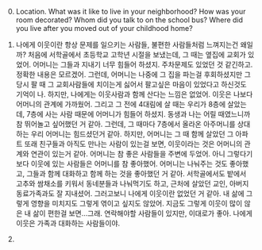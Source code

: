 0. Location. What was it like to live in your neighborhood? How was your room decorated? Whom did you talk to on the school bus? Where did you live after you moved out of your childhood home?

1. 나에게 이웃이란 항상 문제를 일으키는 사람들, 불편한 사람들처럼 느껴지는건 왜일까? 처음에 서학골에서 초등학교 고학년 시절을 보냈는데, 그 때는 옆집에 교회가 있었어. 어머니는 그들과 지내기 너무 힘들어 하셨지. 주차문제도 있었던 것 같긴하고. 정확한 내용은 모르겠어. 그런데, 어머니는 나중에 그 집을 파는걸 후회하셨지만 그 당시 팔 때 그 교회사람들에 치이는게 싫어서 팔고싶은 마음이 있었다고 하신것도 기억이 나. 하지만, 나에게는 이웃사람과 함께 산다는 느낌은 없었어. 이웃은 나보다 어머니의 관계에 가까웠어. 그리고 그 전에 4대림에 살 때는 우리가 8층에 살았는데, 7층에 사는 사람 때문에 어머니가 힘들어 하셨지. 동생과 나는 어릴 때였느니까 참 뛰어놀고 싶어했던 거 같아. 그런데, 그 때마다 7층에서 올라온 아주머니를 상대하는 우리 어머니는 힘드셨던거 같아. 하지만, 어머니는 그 때 함께 살았던 그 아파트 또래 친구들과 아직도 만나는 사람이 있는걸 보면, 이웃이라는 것은 어머니의 관계와 연관이 있는거 같아. 어머니는 참 좋은 사람들을 주변에 두었어. 아니 그렇다기보다 이웃에 있는 사람들은 어머니를 참 좋아했어. 어머니는 나눠주는 것도 좋아했고, 그들과 함께 대화하고 함께 하는 것을 좋아했던 거 같아. 서학골에서도 밭에서 고추와 쌈채소를 키워서 동네분들과 나눠먹기도 하고, 근처에 살았던 교인, 아버지 동료가족과도 잘 지내셨어. 그러고보니 나에게 이웃이란 없었던 거 같아. 내 삶에 그렇게 영향을 미치지도 그렇게 엮이고 싶지도 않았어. 지금도 그렇게 이웃이 많이 않은 내 삶이 편한걸 보면...그래. 연락해야할 사람들이 있지만, 이대로가 좋아. 나에게 이웃은 가족과 대화하는 사람들이야.

2. 